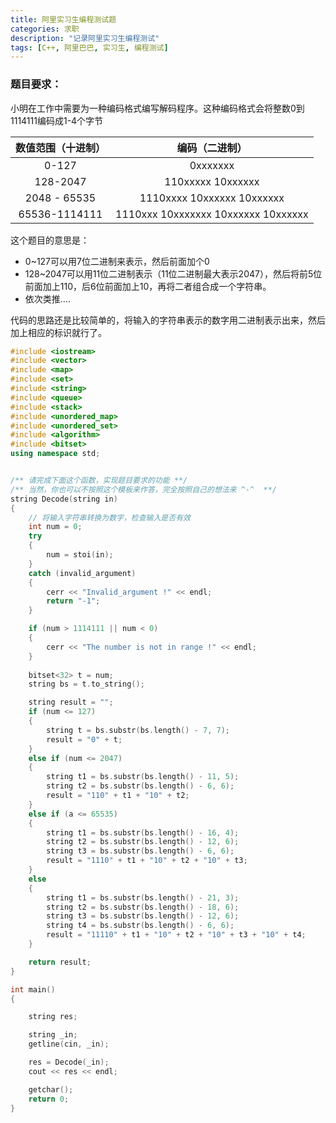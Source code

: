 ```yaml
---
title: 阿里实习生编程测试题
categories: 求职
description: "记录阿里实习生编程测试"
tags: [C++, 阿里巴巴, 实习生, 编程测试]
---
```



### 题目要求：
小明在工作中需要为一种编码格式编写解码程序。这种编码格式会将整数0到1114111编码成1-4个字节

| 数值范围（十进制） | 编码（二进制） |
| :---: | :---: |
| 0-127 | 0xxxxxxx |
| 128-2047 | 110xxxxx 10xxxxxx |
| 2048 - 65535 | 1110xxxx 10xxxxxx 10xxxxxx|
| 65536-1114111 | 1110xxx 10xxxxxxx 10xxxxxx 10xxxxxx|

这个题目的意思是：

* 0~127可以用7位二进制来表示，然后前面加个0
* 128~2047可以用11位二进制表示（11位二进制最大表示2047），然后将前5位前面加上110，后6位前面加上10，再将二者组合成一个字符串。
* 依次类推....

代码的思路还是比较简单的，将输入的字符串表示的数字用二进制表示出来，然后加上相应的标识就行了。

```C++
#include <iostream>
#include <vector>
#include <map>
#include <set>
#include <string>
#include <queue>
#include <stack>
#include <unordered_map>
#include <unordered_set>
#include <algorithm>
#include <bitset>  
using namespace std;


/** 请完成下面这个函数，实现题目要求的功能 **/
/** 当然，你也可以不按照这个模板来作答，完全按照自己的想法来 ^-^  **/
string Decode(string in)
{
	// 将输入字符串转换为数字，检查输入是否有效
	int num = 0;
	try
	{
		num = stoi(in);
	}
	catch (invalid_argument)
	{
		cerr << "Invalid_argument !" << endl;
		return "-1";
	}

	if (num > 1114111 || num < 0)
	{
		cerr << "The number is not in range !" << endl;
	}
	
	bitset<32> t = num;
	string bs = t.to_string();

	string result = "";
	if (num <= 127)
	{
		string t = bs.substr(bs.length() - 7, 7);
		result = "0" + t;
	}
	else if (num <= 2047)
	{
		string t1 = bs.substr(bs.length() - 11, 5);
		string t2 = bs.substr(bs.length() - 6, 6);
		result = "110" + t1 + "10" + t2;
	}
	else if (a <= 65535)
	{
		string t1 = bs.substr(bs.length() - 16, 4);
		string t2 = bs.substr(bs.length() - 12, 6);
		string t3 = bs.substr(bs.length() - 6, 6);
		result = "1110" + t1 + "10" + t2 + "10" + t3;
	}
	else
	{
		string t1 = bs.substr(bs.length() - 21, 3);
		string t2 = bs.substr(bs.length() - 18, 6);
		string t3 = bs.substr(bs.length() - 12, 6);
		string t4 = bs.substr(bs.length() - 6, 6);
		result = "11110" + t1 + "10" + t2 + "10" + t3 + "10" + t4;
	}

	return result;
}

int main()
{

	string res;

	string _in;
	getline(cin, _in);

	res = Decode(_in);
	cout << res << endl;

	getchar();
	return 0;
}
```
